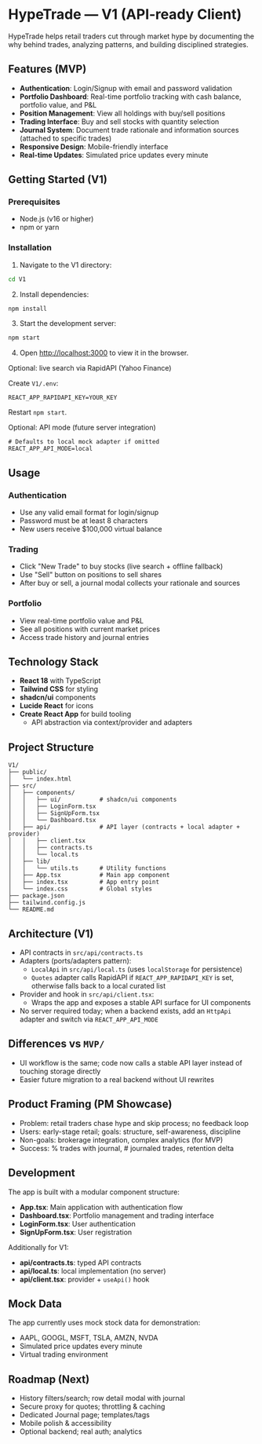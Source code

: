# HypeTrade — V1 (API‑ready Client)

HypeTrade helps retail traders cut through market hype by documenting the why behind trades, analyzing patterns, and building disciplined strategies.

## Features (MVP)

- **Authentication**: Login/Signup with email and password validation
- **Portfolio Dashboard**: Real-time portfolio tracking with cash balance, portfolio value, and P&L
- **Position Management**: View all holdings with buy/sell positions
- **Trading Interface**: Buy and sell stocks with quantity selection
- **Journal System**: Document trade rationale and information sources (attached to specific trades)
- **Responsive Design**: Mobile-friendly interface
- **Real-time Updates**: Simulated price updates every minute

## Getting Started (V1)

### Prerequisites

- Node.js (v16 or higher)
- npm or yarn

### Installation

1. Navigate to the V1 directory:
```bash
cd V1
```

2. Install dependencies:
```bash
npm install
```

3. Start the development server:
```bash
npm start
```

4. Open [http://localhost:3000](http://localhost:3000) to view it in the browser.

Optional: live search via RapidAPI (Yahoo Finance)

Create `V1/.env`:

```
REACT_APP_RAPIDAPI_KEY=YOUR_KEY
```

Restart `npm start`.

Optional: API mode (future server integration)
```
# Defaults to local mock adapter if omitted
REACT_APP_API_MODE=local
```

## Usage

### Authentication
- Use any valid email format for login/signup
- Password must be at least 8 characters
- New users receive $100,000 virtual balance

### Trading
- Click "New Trade" to buy stocks (live search + offline fallback)
- Use "Sell" button on positions to sell shares
- After buy or sell, a journal modal collects your rationale and sources

### Portfolio
- View real-time portfolio value and P&L
- See all positions with current market prices
- Access trade history and journal entries

## Technology Stack

- **React 18** with TypeScript
- **Tailwind CSS** for styling
- **shadcn/ui** components
- **Lucide React** for icons
- **Create React App** for build tooling
  - API abstraction via context/provider and adapters

## Project Structure

```
V1/
├── public/
│   └── index.html
├── src/
│   ├── components/
│   │   ├── ui/           # shadcn/ui components
│   │   ├── LoginForm.tsx
│   │   ├── SignUpForm.tsx
│   │   └── Dashboard.tsx
│   ├── api/              # API layer (contracts + local adapter + provider)
│   │   ├── client.tsx
│   │   ├── contracts.ts
│   │   └── local.ts
│   ├── lib/
│   │   └── utils.ts      # Utility functions
│   ├── App.tsx           # Main app component
│   ├── index.tsx         # App entry point
│   └── index.css         # Global styles
├── package.json
├── tailwind.config.js
└── README.md
```

## Architecture (V1)

- API contracts in `src/api/contracts.ts`
- Adapters (ports/adapters pattern):
  - `LocalApi` in `src/api/local.ts` (uses `localStorage` for persistence)
  - `Quotes` adapter calls RapidAPI if `REACT_APP_RAPIDAPI_KEY` is set, otherwise falls back to a local curated list
- Provider and hook in `src/api/client.tsx`:
  - Wraps the app and exposes a stable API surface for UI components
- No server required today; when a backend exists, add an `HttpApi` adapter and switch via `REACT_APP_API_MODE`

## Differences vs `MVP/`

- UI workflow is the same; code now calls a stable API layer instead of touching storage directly
- Easier future migration to a real backend without UI rewrites

## Product Framing (PM Showcase)

- Problem: retail traders chase hype and skip process; no feedback loop
- Users: early-stage retail; goals: structure, self-awareness, discipline
- Non-goals: brokerage integration, complex analytics (for MVP)
- Success: % trades with journal, # journaled trades, retention delta

## Development

The app is built with a modular component structure:

- **App.tsx**: Main application with authentication flow
- **Dashboard.tsx**: Portfolio management and trading interface
- **LoginForm.tsx**: User authentication
- **SignUpForm.tsx**: User registration

Additionally for V1:
- **api/contracts.ts**: typed API contracts
- **api/local.ts**: local implementation (no server)
- **api/client.tsx**: provider + `useApi()` hook

## Mock Data

The app currently uses mock stock data for demonstration:
- AAPL, GOOGL, MSFT, TSLA, AMZN, NVDA
- Simulated price updates every minute
- Virtual trading environment

## Roadmap (Next)

- History filters/search; row detail modal with journal
- Secure proxy for quotes; throttling & caching
- Dedicated Journal page; templates/tags
- Mobile polish & accessibility
- Optional backend; real auth; analytics
